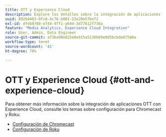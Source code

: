 ```yaml
---
title: OTT y Experience Cloud
description: Explore los detalles sobre la integración de aplicaciones OTT con Experience Cloud.
uuid: 89264403-0fc8-4c76-b001-22e20e57bef2
exl-id: dfeb0708-e744-4ff1-a644-3d77812f736a
feature: "Media Analytics, Experience Cloud Integration"
role: User, Admin, Data Engineer
source-git-commit: a73ba98e025e0a915a5136bb9e0d5bcbde875b0a
workflow-type: tm+mt
source-wordcount: '41'
ht-degree: 78%

---
```


# OTT y Experience Cloud {#ott-and-experience-cloud}

Para obtener más información sobre la integración de aplicaciones OTT con Experience Cloud, consulte los temas sobre configuración para Chromecast y Roku:

* [Configuración de Chromecast](/help/implementation/media-sdk/setup/set-up-chromecast.md)
* [Configuración de Roku](/help/implementation/media-sdk/setup/set-up-roku.md)
